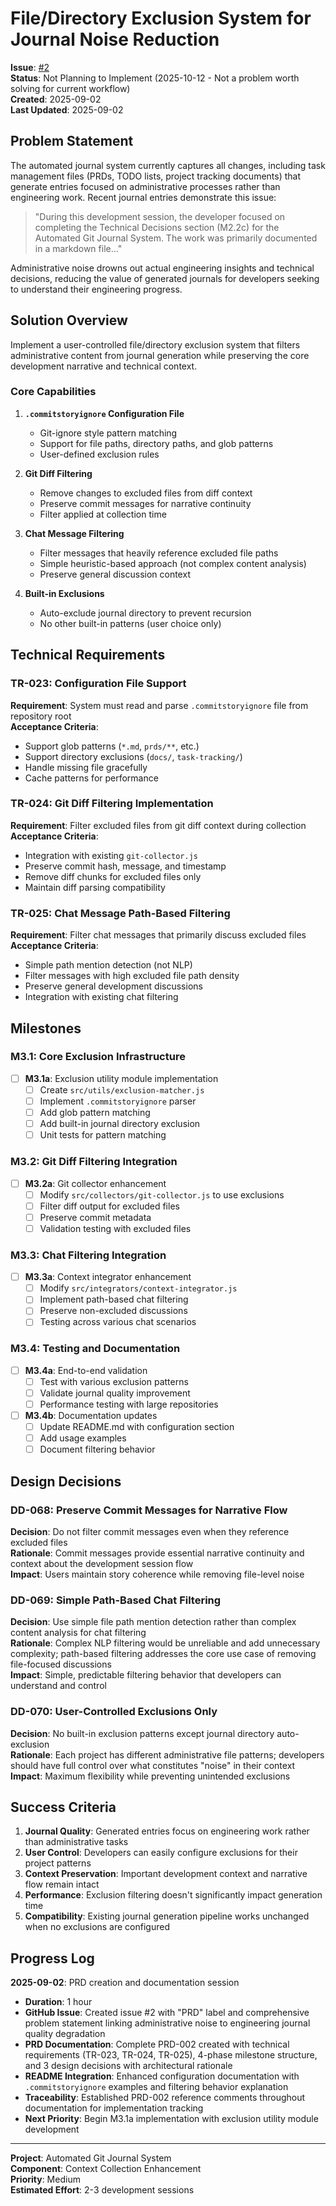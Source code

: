 # File/Directory Exclusion System for Journal Noise Reduction

**Issue**: [#2](https://github.com/wiggitywhitney/commit_story/issues/2)  
**Status**: Not Planning to Implement (2025-10-12 - Not a problem worth solving for current workflow)  
**Created**: 2025-09-02  
**Last Updated**: 2025-09-02  

## Problem Statement

The automated journal system currently captures all changes, including task management files (PRDs, TODO lists, project tracking documents) that generate entries focused on administrative processes rather than engineering work. Recent journal entries demonstrate this issue:

> "During this development session, the developer focused on completing the Technical Decisions section (M2.2c) for the Automated Git Journal System. The work was primarily documented in a markdown file..."

Administrative noise drowns out actual engineering insights and technical decisions, reducing the value of generated journals for developers seeking to understand their engineering progress.

## Solution Overview

Implement a user-controlled file/directory exclusion system that filters administrative content from journal generation while preserving the core development narrative and technical context.

### Core Capabilities

1. **`.commitstoryignore` Configuration File**
   - Git-ignore style pattern matching
   - Support for file paths, directory paths, and glob patterns
   - User-defined exclusion rules

2. **Git Diff Filtering**
   - Remove changes to excluded files from diff context
   - Preserve commit messages for narrative continuity
   - Filter applied at collection time

3. **Chat Message Filtering**
   - Filter messages that heavily reference excluded file paths
   - Simple heuristic-based approach (not complex content analysis)
   - Preserve general discussion context

4. **Built-in Exclusions**
   - Auto-exclude journal directory to prevent recursion
   - No other built-in patterns (user choice only)

## Technical Requirements

### TR-023: Configuration File Support
**Requirement**: System must read and parse `.commitstoryignore` file from repository root  
**Acceptance Criteria**: 
- Support glob patterns (`*.md`, `prds/**`, etc.)
- Support directory exclusions (`docs/`, `task-tracking/`)
- Handle missing file gracefully
- Cache patterns for performance

### TR-024: Git Diff Filtering Implementation  
**Requirement**: Filter excluded files from git diff context during collection  
**Acceptance Criteria**:
- Integration with existing `git-collector.js` 
- Preserve commit hash, message, and timestamp
- Remove diff chunks for excluded files only
- Maintain diff parsing compatibility

### TR-025: Chat Message Path-Based Filtering
**Requirement**: Filter chat messages that primarily discuss excluded files  
**Acceptance Criteria**:
- Simple path mention detection (not NLP)
- Filter messages with high excluded file path density
- Preserve general development discussions
- Integration with existing chat filtering

## Milestones

### M3.1: Core Exclusion Infrastructure
- [ ] **M3.1a**: Exclusion utility module implementation
  - [ ] Create `src/utils/exclusion-matcher.js`
  - [ ] Implement `.commitstoryignore` parser
  - [ ] Add glob pattern matching
  - [ ] Add built-in journal directory exclusion
  - [ ] Unit tests for pattern matching

### M3.2: Git Diff Filtering Integration  
- [ ] **M3.2a**: Git collector enhancement
  - [ ] Modify `src/collectors/git-collector.js` to use exclusions
  - [ ] Filter diff output for excluded files
  - [ ] Preserve commit metadata
  - [ ] Validation testing with excluded files

### M3.3: Chat Filtering Integration
- [ ] **M3.3a**: Context integrator enhancement  
  - [ ] Modify `src/integrators/context-integrator.js`
  - [ ] Implement path-based chat filtering
  - [ ] Preserve non-excluded discussions
  - [ ] Testing across various chat scenarios

### M3.4: Testing and Documentation
- [ ] **M3.4a**: End-to-end validation
  - [ ] Test with various exclusion patterns
  - [ ] Validate journal quality improvement
  - [ ] Performance testing with large repositories
- [ ] **M3.4b**: Documentation updates
  - [ ] Update README.md with configuration section
  - [ ] Add usage examples
  - [ ] Document filtering behavior

## Design Decisions

### DD-068: Preserve Commit Messages for Narrative Flow
**Decision**: Do not filter commit messages even when they reference excluded files  
**Rationale**: Commit messages provide essential narrative continuity and context about the development session flow  
**Impact**: Users maintain story coherence while removing file-level noise

### DD-069: Simple Path-Based Chat Filtering  
**Decision**: Use simple file path mention detection rather than complex content analysis for chat filtering  
**Rationale**: Complex NLP filtering would be unreliable and add unnecessary complexity; path-based filtering addresses the core use case of removing file-focused discussions  
**Impact**: Simple, predictable filtering behavior that developers can understand and control

### DD-070: User-Controlled Exclusions Only
**Decision**: No built-in exclusion patterns except journal directory auto-exclusion  
**Rationale**: Each project has different administrative file patterns; developers should have full control over what constitutes "noise" in their context  
**Impact**: Maximum flexibility while preventing unintended exclusions

## Success Criteria

1. **Journal Quality**: Generated entries focus on engineering work rather than administrative tasks
2. **User Control**: Developers can easily configure exclusions for their project patterns
3. **Context Preservation**: Important development context and narrative flow remain intact
4. **Performance**: Exclusion filtering doesn't significantly impact generation time
5. **Compatibility**: Existing journal generation pipeline works unchanged when no exclusions are configured

## Progress Log

**2025-09-02**: PRD creation and documentation session
- **Duration**: 1 hour
- **GitHub Issue**: Created issue #2 with "PRD" label and comprehensive problem statement linking administrative noise to engineering journal quality degradation
- **PRD Documentation**: Complete PRD-002 created with technical requirements (TR-023, TR-024, TR-025), 4-phase milestone structure, and 3 design decisions with architectural rationale
- **README Integration**: Enhanced configuration documentation with `.commitstoryignore` examples and filtering behavior explanation
- **Traceability**: Established PRD-002 reference comments throughout documentation for implementation tracking
- **Next Priority**: Begin M3.1a implementation with exclusion utility module development

---

**Project**: Automated Git Journal System  
**Component**: Context Collection Enhancement  
**Priority**: Medium  
**Estimated Effort**: 2-3 development sessions